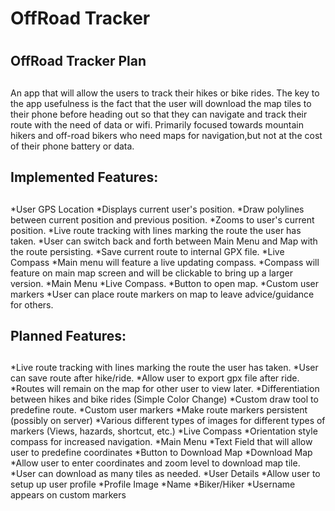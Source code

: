 # OffRoad Tracker <h1> 

## OffRoad Tracker Plan <h2>
An app that will allow the users to track their hikes or bike rides. The key to the app usefulness is the fact that the user will download the map tiles to their phone before heading out so that they can navigate and track their route with the need of data or wifi. Primarily focused towards mountain hikers and off-road bikers who need maps for navigation,but not at the cost of their phone battery or data.

## Implemented Features: <h2>
*User GPS Location
  *Displays current user's position.
  *Draw polylines between current position and previous position.
  *Zooms to user's current position.
*Live route tracking with lines marking the route the user has taken.
  *User can switch back and forth between Main Menu and Map with the route persisting.
  *Save current route to internal GPX file.
*Live Compass
  *Main menu will feature a live updating compass.
  *Compass will feature on main map screen and will be clickable to bring up a larger version.
*Main Menu
  *Live Compass.
  *Button to open map.
*Custom user markers
  *User can place route markers on map to leave advice/guidance for others.

## Planned Features: <h2>
*Live route tracking with lines marking the route the user has taken.
  *User can save route after hike/ride.
  *Allow user to export gpx file after ride.
  *Routes will remain on the map for other user to view later.
  *Differentiation between hikes and bike rides (Simple Color Change)
  *Custom draw tool to predefine route.
*Custom user markers
  *Make route markers persistent (possibly on server)
  *Various different types of images for different types of markers (Views, hazards, shortcut, etc.)
*Live Compass
  *Orientation style compass for increased navigation.
*Main Menu
  *Text Field that will allow user to predefine coordinates
  *Button to Download Map
  *Download Map
  *Allow user to enter coordinates and zoom level to download map tile.
  *User can download as many tiles as needed.
*User Details
  *Allow user to setup up user profile
    *Profile Image
    *Name
    *Biker/Hiker
  *Username appears on custom markers


